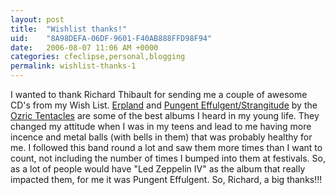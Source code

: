 ```yaml
---
layout: post
title:  "Wishlist thanks!"
uid:	"8A98DEFA-06DF-9601-F40AB888FFD98F94"
date:   2006-08-07 11:06 AM +0000
categories: cfeclipse,personal,blogging
permalink: wishlist-thanks-1
---
```

I wanted to thank Richard Thibault for sending me a couple of awesome CD's from my Wish List. <a href="http://www.amazon.co.uk/gp/product/B000009Q3D/sr=8-5/qid=1154943654/ref=sr_1_5/026-6506556-2821255?ie=UTF8&s=gateway">Erpland</a> and <a href="http://www.amazon.co.uk/gp/product/B000060KA6/sr=8-1/qid=1154943948/ref=sr_1_1/026-6506556-2821255?ie=UTF8&s=gateway">Pungent Effulgent/Strangitude</a> by the <a href="http://www.amazon.co.uk/gp/search/026-6506556-2821255?search-alias=aps&field-keywords=Ozric%20Tentacles">Ozric Tentacles</a> are some of the best albums I heard in my young life. They changed my attitude when I was in my teens and lead to me having more incence and metal balls (with bells in them) that was probably healthy for me. I followed this band round a lot and saw them more times than I want to count, not including the number of times I bumped into them at festivals. So, as a lot of people would have "Led Zeppelin IV" as the album that really impacted them, for me it was Pungent Effulgent.
So, Richard, a big thanks!!!